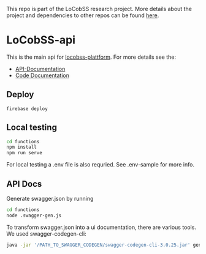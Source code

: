 This repo is part of the LoCobSS research project. More details about the project and dependencies to other repos can be found [here](https://github.com/sebastian-meier/LoCobSS-documentation).

# LoCobSS-api

This is the main api for [locobss-plattform](https://www.github.com/sebastian-meier/LoCobSS-platform). For more details see the:

- [API-Documentation](https://sebastian-meier.github.io/LoCobSS-api/apidocs)
- [Code Documentation](https://sebastian-meier.github.io/LoCobSS-api/code)

## Deploy
```
firebase deploy
```

## Local testing
```bash
cd functions
npm install
npm run serve
```
For local testing a .env file is also requried. See .env-sample for more info.

## API Docs
Generate swagger.json by running
```bash
cd functions
node .swagger-gen.js
```
To transform swagger.json into a ui documentation, there are various tools. We used swagger-codegen-cli:
```bash
java -jar '/PATH_TO_SWAGGER_CODEGEN/swagger-codegen-cli-3.0.25.jar' generate -i swagger.json -o ../apidocs -l html2
```
